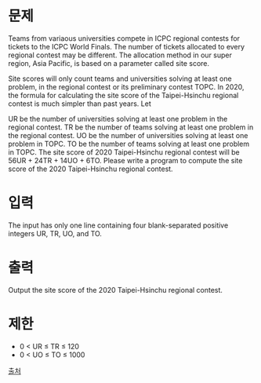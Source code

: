 # 문제

Teams from variaous universities compete in ICPC regional contests for tickets to the ICPC World Finals. The number of tickets allocated to every regional contest may be different. The allocation method in our super region, Asia Pacific, is based on a parameter called site score.

Site scores will only count teams and universities solving at least one problem, in the regional contest or its preliminary contest TOPC. In 2020, the formula for calculating the site score of the Taipei-Hsinchu regional contest is much simpler than past years. Let

UR be the number of universities solving at least one problem in the regional contest.
TR be the number of teams solving at least one problem in the regional contest.
UO be the number of universities solving at least one problem in TOPC.
TO be the number of teams solving at least one problem in TOPC.
The site score of 2020 Taipei-Hsinchu regional contest will be 56UR + 24TR + 14UO + 6TO. Please write a program to compute the site score of the 2020 Taipei-Hsinchu regional contest.

# 입력

The input has only one line containing four blank-separated positive integers UR, TR, UO, and TO.

# 출력

Output the site score of the 2020 Taipei-Hsinchu regional contest.

# 제한

- 0 < UR ≤ TR ≤ 120
- 0 < UO ≤ TO ≤ 1000

[출처](https://www.acmicpc.net/problem/20254)
